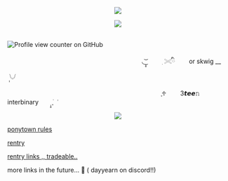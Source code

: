 <p align="center" dir="auto">
<img src="https://64.media.tumblr.com/4d7a5ef9befbc444570bcff2cd80ba20/014a3110428e5c68-1a/s1280x1920/275f789801cb840d1717d0fcee6b05a999127fea.pnj" style="max-width: 100%; "></p>


<p align="center" dir="auto">
<img src="https://64.media.tumblr.com/862232abd99da7f5312f278ab65afff2/b5963d540772886e-2f/s540x810/b992c285ef6166ce9d9314070619983b10afeecf.gifv" style="max-width: 100%; "></p>

                            ![Profile view counter on GitHub](https://komarev.com/ghpvc/?username=free-asabird-billy&color=red&style=plastic&label= views<3՞꜆.⠀🫀⠀⠀)


                     ㅤ◟ ͜͝ ̣̣̥ ㅤㅤ ִ  𓏵ི　　 or skwig  __　 　  ݄ 𓄋


                       ㅤㅤ ֪♱ 　　3𝙩𝙚𝙚𝚗   interbinary　　 ֪࣪ ̣̣̥  ݃

<p align="center" dir="auto">
<img src="https://64.media.tumblr.com/f51004df5edda9366ee2eeb2cc6015f6/014a3110428e5c68-18/s1280x1920/62ce1958847ce230d3f3a0c28b8e329800b5a10a.pnj" style="max-width: 100%; "></p>


[ponytown rules](https://rentry.co/tpkmuvix)


[rentry](https://rentry.co/billybeers)

[rentry links ,, tradeable..](https://rentry.co/wize)

more links in the future... 🤔 ( dayyearn on discord!!)

